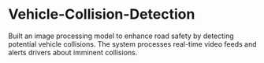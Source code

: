 # Vehicle-Collision-Detection
Built an image processing model to enhance road safety by detecting potential vehicle collisions. The system processes real-time video feeds and alerts drivers about imminent collisions.
